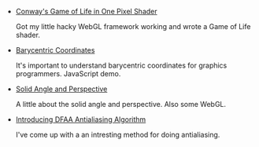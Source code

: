 
<!--
* [Shader Tricks: Retrieving Triangle Location and Edges in Pixel Shader and More](shader.html)

  There are cases when we need full triangle info in a pixel shader and I describe the easy and
  cheap way of getting it. Also talk about using partial derivatives for peeking into another
  shader. And lastly, using primitive id to do lighting.
-->


* [Conway's Game of Life in One Pixel Shader](game-of-life.html)

  Got my little hacky WebGL framework working and wrote a Game of Life shader.


* [Barycentric Coordinates](barycentric.html)

  It's important to understand barycentric coordinates for graphics programmers. JavaScript demo.


* [Solid Angle and Perspective](perspective.html)

  A little about the solid angle and perspective. Also some WebGL.


* [Introducing DFAA Antialiasing Algorithm](dfaa.html)

  I've come up with a an intresting method for doing antialiasing.


<div>
<style type="text/css">
  #main-menu-1 {
    background-color: #bcd6ff;
  }
</style>
</div>


